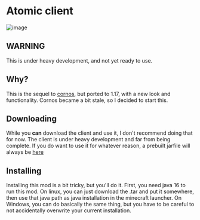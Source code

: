 # Atomic client
![image](https://user-images.githubusercontent.com/80022388/121610880-4bf14280-ca57-11eb-97ff-1c94461533ae.png)
## WARNING
This is under heavy development, and not yet ready to use.

## Why?
This is the sequel to [cornos](https://cornos.cf), but ported to 1.17, with a new look and functionality. Cornos became a bit stale, so I decided to start this.

## Downloading
While you **can** download the client and use it, I don't recommend doing that for now. The client is under heavy development and far from being complete. If you do want to use it for whatever reason, a prebuilt jarfile will always be [here](https://github.com/cornos/Atomic/raw/master/builds/latest.jar)

## Installing
Installing this mod is a bit tricky, but you'll do it. First, you need java 16 to run this mod. On linux, you can just download the .tar and put it somewhere, then use that java path as java installation in the minecraft launcher. On Windows, you can do basically the same thing, but you have to be careful to not accidentally overwrite your current installation. 